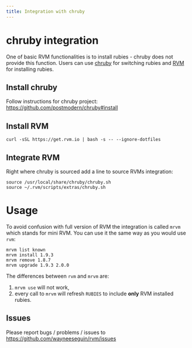 ```yaml
---
title: Integration with chruby
---
```


# chruby integration

One of basic RVM functionalities is to install rubies - chruby does not provide this function.
Users can use [chruby](https://github.com/postmodern/chruby) for switching rubies and
[RVM](https://github.com/wayneeseguin/rvm) for installing rubies.

## Install chruby

Follow instructions for chruby project: https://github.com/postmodern/chruby#install

## Install RVM

    curl -sSL https://get.rvm.io | bash -s -- --ignore-dotfiles

## Integrate RVM

Right where chruby is sourced add a line to source RVMs integration:

    source /usr/local/share/chruby/chruby.sh
    source ~/.rvm/scripts/extras/chruby.sh

# Usage

To avoid confusion with full version of RVM the integration is called `mrvm` which stands for mini RVM.
You can use it the same way as you would use `rvm`:

    mrvm list known
    mrvm install 1.9.3
    mrvm remove 1.8.7
    mrvm upgrade 1.9.3 2.0.0

The differences between `rvm` and `mrvm` are:

1. `mrvm use` will not work,
2. every call to `mrvm` will refresh `RUBIES` to include **only** RVM installed rubies.

## Issues

Please report bugs / problems / issues to https://github.com/wayneeseguin/rvm/issues
